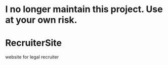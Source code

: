 # I no longer maintain this project. Use at your own risk.

# RecruiterSite
website for legal recruiter
